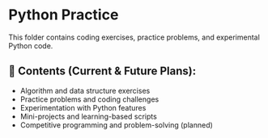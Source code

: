 # Python Practice  

This folder contains coding exercises, practice problems, and experimental Python code.  

## 📌 Contents (Current & Future Plans):  
- Algorithm and data structure exercises  
- Practice problems and coding challenges  
- Experimentation with Python features  
- Mini-projects and learning-based scripts  
- Competitive programming and problem-solving (planned)  

